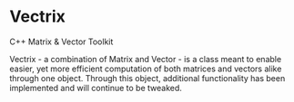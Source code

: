 # Vectrix
C++ Matrix &amp; Vector Toolkit


Vectrix - a combination of Matrix and Vector - is a class meant to enable easier, yet more efficient computation of both matrices and vectors alike through one object. Through this object, additional functionality has been implemented and will continue to be tweaked.
